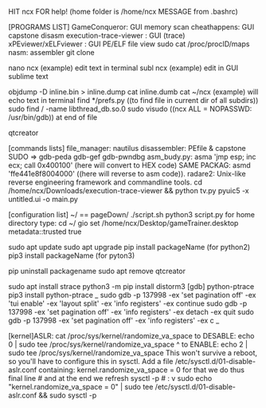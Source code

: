 HIT ncx FOR help!
(home folder is /home/ncx 
MESSAGE from .bashrc)

[PROGRAMS LIST]
GameConqueror: GUI memory scan
cheathappens: GUI capstone disasm
execution-trace-viewer : GUI (trace)
xPEviewer/xELFviewer : GUI PE/ELF file view
sudo cat /proc/procID/maps
nasm: assembler
git clone <link>

nano ncx (example) edit text in terminal
subl ncx (example) edit in GUI sublime text

objdump -D inline.bin > inline.dump
cat inline.dumb
cat ~/ncx (example) will echo text in terminal
find */prefs.py ((to find file in current dir of all subdirs))
sudo find / -name libthread_db.so.0
sudo visudo ((ncx ALL = NOPASSWD: /usr/bin/gdb)) at end of file

qtcreator

[commands lists]
file_manager: nautilus
disassembler: PEfile & capstone
SUDO => gdb-peda gdb-gef gdb-pwndbg
asm_budy.py: asma 'jmp esp; inc ecx; call 0x400100' (here will convert to HEX code)
SAME PACKAG: asmd 'ffe441e8f8004000' ((here will reverse to asm code)).
radare2: Unix-like reverse engineering framework and commandline tools.
cd /home/ncx/Downloads/execution-trace-viewer && python tv.py
pyuic5 -x untitled.ui -o main.py

[configuration list]
~/ == pageDown/
./script.sh
python3 script.py
for home directory type: cd ~/
gio set /home/ncx/Desktop/gameTrainer.desktop metadata::trusted true

sudo apt update
sudo apt upgrade
pip install packageName (for python2)
pip3 install packageName (for pyton3)

pip uninstall packagename
sudo apt remove qtcreator

sudo apt install strace
python3 -m pip install distorm3
[gdb] python-ptrace pip3 install python-ptrace
_
sudo gdb -p 137998 -ex 'set pagination off' -ex 'tui enable' -ex 'layout split' -ex 'info registers' -ex continue
sudo gdb -p 137998 -ex 'set pagination off' -ex 'info registers' -ex detach -ex quit
sudo gdb -p 137998 -ex 'set pagination off' -ex 'info registers' -ex c
_

[kernel]ASLR:
cat /proc/sys/kernel/randomize_va_space
to DESABLE: echo 0 | sudo tee /proc/sys/kernel/randomize_va_space
^
to ENABLE: echo 2 | sudo tee /proc/sys/kernel/randomize_va_space
This won't survive a reboot, so you'll have to configure this in sysctl. 
Add a file /etc/sysctl.d/01-disable-aslr.conf containing:
kernel.randomize_va_space = 0
for that we do thus final line # and at the end we refresh sysctl -p # :
v
sudo echo "kernel.randomize_va_space = 0" | sudo tee /etc/sysctl.d/01-disable-aslr.conf && sudo sysctl -p

